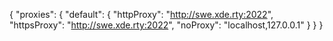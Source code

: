 {
  "proxies": {
    "default": {
      "httpProxy": "http://swe.xde.rty:2022",
      "httpsProxy": "http://swe.xde.rty:2022",
      "noProxy": "localhost,127.0.0.1"
    }
  }
}